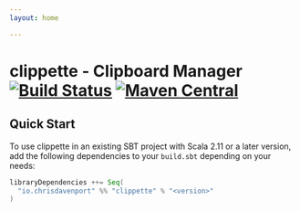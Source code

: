 ```yaml
---
layout: home

---
```


# clippette - Clipboard Manager [![Build Status](https://travis-ci.com/ChristopherDavenport/clippette.svg?branch=master)](https://travis-ci.com/ChristopherDavenport/clippette) [![Maven Central](https://maven-badges.herokuapp.com/maven-central/io.chrisdavenport/clippette_2.12/badge.svg)](https://maven-badges.herokuapp.com/maven-central/io.chrisdavenport/clippette_2.12)

## Quick Start

To use clippette in an existing SBT project with Scala 2.11 or a later version, add the following dependencies to your
`build.sbt` depending on your needs:

```scala
libraryDependencies ++= Seq(
  "io.chrisdavenport" %% "clippette" % "<version>"
)
```